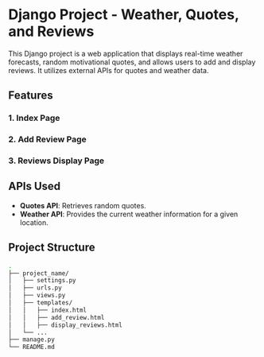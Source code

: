 # Django Project - Weather, Quotes, and Reviews

This Django project is a web application that displays real-time weather forecasts, random motivational quotes, and allows users to add and display reviews. It utilizes external APIs for quotes and weather data.

## Features
### 1. **Index Page**  
### 2. **Add Review Page**  
### 3. **Reviews Display Page**
  

## APIs Used
- **Quotes API**: Retrieves random quotes.
- **Weather API**: Provides the current weather information for a given location.


## Project Structure

```bash
.
├── project_name/
│   ├── settings.py
│   ├── urls.py
│   ├── views.py
│   ├── templates/
│   │   ├── index.html
│   │   ├── add_review.html
│   │   ├── display_reviews.html
│   └── ...
├── manage.py
└── README.md
```
